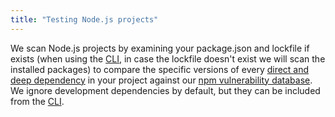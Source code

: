 ```yaml
---
title: "Testing Node.js projects"
---
```

We scan Node.js projects by examining your package.json and lockfile if exists (when using the [CLI](/docs/using-snyk/), in case the lockfile doesn't exist we will scan the installed packages) to compare the specific versions of every [direct and deep dependency](https://snyk.io/docs/faqs/#about-known-vulnerabilities) in your project against our [npm vulnerability database](/vuln?type=npm).
We ignore development dependencies by default, but they can be included from the [CLI](/docs/using-snyk/).
